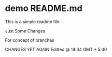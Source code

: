 # demo README.md

This is a simple readme file

Just Some Changes

For concept of branches

CHANGES YET AGAIN
Editted @ 18:34 GMT + 5:30
